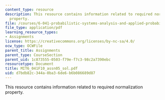 ```yaml
---
content_type: resource
description: This resource contains information related to required normalization
  property.
file: /courses/6-041-probabilistic-systems-analysis-and-applied-probability-fall-2010/d7bdb82c344a0ba36de6b6b086689d87_MIT6_041F10_assn05_sol.pdf
file_type: application/pdf
learning_resource_types:
- Assignments
license: https://creativecommons.org/licenses/by-nc-sa/4.0/
ocw_type: OCWFile
parent_title: Assignments
parent_type: CourseSection
parent_uid: 1c873555-0503-f79e-f7c3-98c2a7390ebc
resourcetype: Document
title: MIT6_041F10_assn05_sol.pdf
uid: d7bdb82c-344a-0ba3-6de6-b6b086689d87
---
```

This resource contains information related to required normalization property.
